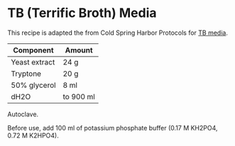 # TB (Terrific Broth) Media 

This recipe is adapted the from Cold Spring Harbor Protocols for [TB media](http://cshprotocols.cshlp.org/content/2015/9/pdb.rec085894).

| Component              | Amount     |
|------------------------|------------|
| Yeast extract          | 24 g       |
| Tryptone               | 20 g       |
| 50% glycerol           | 8 ml       |
| dH2O                   | to 900 ml  |

Autoclave.

Before use, add 100 ml of potassium phosphate buffer (0.17 M KH2PO4, 0.72 M K2HPO4).
